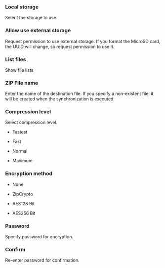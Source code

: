 ### Local storage

Select the storage to use. 

### Allow use external storage

Request permission to use external storage. If you format the MicroSD card, the UUID will change, so request permission to use it. 

### List files

Show file lists. 

### ZIP File name

Enter the name of the destination file. If you specify a non-existent file, it will be created when the synchronization is executed. 

### Compression level

Select compression level.

- Fastest

- Fast

- Normal

- Maximum 

### Encryption method

- None

- ZipCrypto

- AES128 Bit

- AES256 Bit 

### Password

Specify password for encryption. 

### Confirm

Re-enter password for confirmation. 
